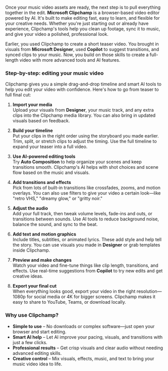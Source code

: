 Once your music video assets are ready, the next step is to pull everything together in the edit. **Microsoft Clipchamp** is a browser-based video editor powered by AI. It's built to make editing fast, easy to learn, and flexible for your creative needs. Whether you're just starting out or already have experience, Clipchamp's tools help you clean up footage, sync it to music, and give your video a polished, professional look.

Earlier, you used Clipchamp to create a short teaser video. You brought in visuals from **Microsoft Designer**, used **Copilot** to suggest transitions, and synced clips to your music. Now, you build on those skills to create a full-length video with more advanced tools and AI features.

### Step-by-step: editing your music video

Clipchamp gives you a simple drag-and-drop timeline and smart AI tools to help you edit your video with confidence. Here's how to go from teaser to full final cut:

1. **Import your media**  
   Upload your visuals from **Designer**, your music track, and any extra clips into the Clipchamp media library. You can also bring in updated visuals based on feedback.

1. **Build your timeline**  
   Put your clips in the right order using the storyboard you made earlier. Trim, split, or stretch clips to adjust the timing. Use the full timeline to expand your teaser into a full video.

1. **Use AI-powered editing tools**  
   Try **Auto Composition** to help organize your scenes and keep transitions smooth. Clipchamp's AI helps with shot choices and scene flow based on the music and visuals.

1. **Add transitions and effects**  
   Pick from lots of built-in transitions like crossfades, zooms, and motion overlays. You can also use filters to give your video a certain look—like "retro VHS," "dreamy glow," or "gritty noir."

1. **Adjust the audio**  
   Add your full track, then tweak volume levels, fade-ins and outs, or transitions between sounds. Use AI tools to reduce background noise, balance the sound, and sync to the beat.

1. **Add text and motion graphics**  
   Include titles, subtitles, or animated lyrics. These add style and help tell the story. You can use visuals you made in **Designer** or grab templates inside Clipchamp.

1. **Preview and make changes**  
   Watch your video and fine-tune things like clip length, transitions, and effects. Use real-time suggestions from **Copilot** to try new edits and get creative ideas.

1. **Export your final cut**  
   When everything looks good, export your video in the right resolution—1080p for social media or 4K for bigger screens. Clipchamp makes it easy to share to YouTube, Teams, or download locally.

### Why use Clipchamp?

- **Simple to use** – No downloads or complex software—just open your browser and start editing.  
- **Smart AI help** – Let AI improve your pacing, visuals, and transitions with just a few clicks.  
- **Professional results** – Get crisp visuals and clear audio without needing advanced editing skills.  
- **Creative control** – Mix visuals, effects, music, and text to bring your music video idea to life.
